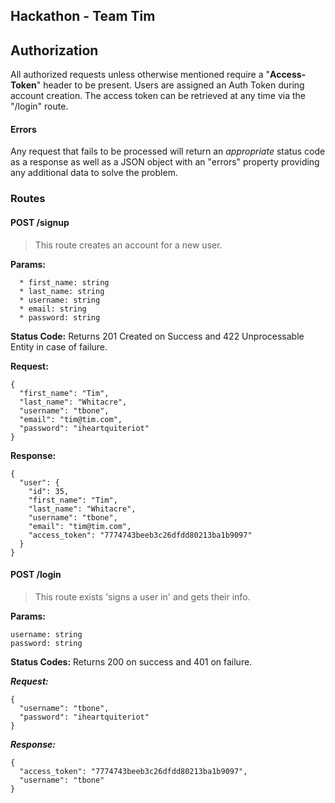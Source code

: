 ## Hackathon - Team Tim

## Authorization

All authorized requests unless otherwise mentioned require
a "**Access-Token**" header to be present. Users are assigned an
Auth Token during account creation. The access token can be
retrieved at any time via the "/login" route.

#### Errors

Any request that fails to be processed will return an *appropriate*
status code as a response as well as a JSON object with an "errors"
property providing any additional data to solve the problem.

### Routes

#### POST /signup

> This route creates an account for a new user.

**Params:**

```
  * first_name: string
  * last_name: string
  * username: string
  * email: string
  * password: string
```

**Status Code:**
Returns 201 Created on Success and 422 Unprocessable Entity in case of failure.

**Request:**

```
{
  "first_name": "Tim",
  "last_name": "Whitacre",
  "username": "tbone",
  "email": "tim@tim.com",
  "password": "iheartquiteriot"
}
```

**Response:**

```
{
  "user": {
    "id": 35,
    "first_name": "Tim",
    "last_name": "Whitacre",
    "username": "tbone",
    "email": "tim@tim.com",
    "access_token": "7774743beeb3c26dfdd80213ba1b9097"
  }
}
```

#### POST /login

> This route exists 'signs a user in' and gets their info.

**Params:**

```
username: string
password: string
```

**Status Codes:**
Returns 200 on success and 401 on failure.

***Request:***

```
{
  "username": "tbone",
  "password": "iheartquiteriot"
}
```

***Response:***

```
{
  "access_token": "7774743beeb3c26dfdd80213ba1b9097",
  "username": "tbone"
}
```
